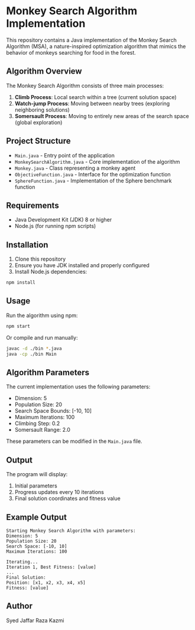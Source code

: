 # Monkey Search Algorithm Implementation

This repository contains a Java implementation of the Monkey Search Algorithm (MSA), a nature-inspired optimization algorithm that mimics the behavior of monkeys searching for food in the forest.

## Algorithm Overview

The Monkey Search Algorithm consists of three main processes:
1. **Climb Process**: Local search within a tree (current solution space)
2. **Watch-jump Process**: Moving between nearby trees (exploring neighboring solutions)
3. **Somersault Process**: Moving to entirely new areas of the search space (global exploration)

## Project Structure

- `Main.java` - Entry point of the application
- `MonkeySearchAlgorithm.java` - Core implementation of the algorithm
- `Monkey.java` - Class representing a monkey agent
- `ObjectiveFunction.java` - Interface for the optimization function
- `SphereFunction.java` - Implementation of the Sphere benchmark function

## Requirements

- Java Development Kit (JDK) 8 or higher
- Node.js (for running npm scripts)

## Installation

1. Clone this repository
2. Ensure you have JDK installed and properly configured
3. Install Node.js dependencies:
```bash
npm install
```

## Usage

Run the algorithm using npm:
```bash
npm start
```

Or compile and run manually:
```bash
javac -d ./bin *.java
java -cp ./bin Main
```

## Algorithm Parameters

The current implementation uses the following parameters:
- Dimension: 5
- Population Size: 20
- Search Space Bounds: [-10, 10]
- Maximum Iterations: 100
- Climbing Step: 0.2
- Somersault Range: 2.0

These parameters can be modified in the `Main.java` file.

## Output

The program will display:
1. Initial parameters
2. Progress updates every 10 iterations
3. Final solution coordinates and fitness value

## Example Output
```
Starting Monkey Search Algorithm with parameters:
Dimension: 5
Population Size: 20
Search Space: [-10, 10]
Maximum Iterations: 100

Iterating...
Iteration 1, Best Fitness: [value]
...
Final Solution:
Position: [x1, x2, x3, x4, x5]
Fitness: [value]
```
## Author 
Syed Jaffar Raza Kazmi
